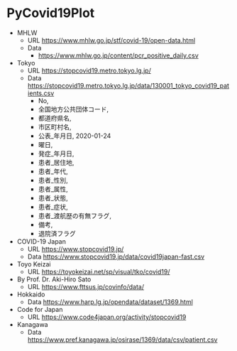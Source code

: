 # PyCovid19Plot

- MHLW
    - URL https://www.mhlw.go.jp/stf/covid-19/open-data.html
    - Data
        - https://www.mhlw.go.jp/content/pcr_positive_daily.csv
- Tokyo
    - URL https://stopcovid19.metro.tokyo.lg.jp/
    - Data https://stopcovid19.metro.tokyo.lg.jp/data/130001_tokyo_covid19_patients.csv
        - No,
        - 全国地方公共団体コード,
        - 都道府県名,
        - 市区町村名,
        - 公表_年月日,  2020-01-24
        - 曜日,
        - 発症_年月日,
        - 患者_居住地,
        - 患者_年代,
        - 患者_性別,
        - 患者_属性,
        - 患者_状態,
        - 患者_症状,
        - 患者_渡航歴の有無フラグ,
        - 備考,
        - 退院済フラグ
- COVID-19 Japan
    - URL https://www.stopcovid19.jp/
    - Data https://www.stopcovid19.jp/data/covid19japan-fast.csv
- Toyo Keizai
    - URL https://toyokeizai.net/sp/visual/tko/covid19/
- By Prof. Dr. Aki-Hiro Sato
    - URL https://www.fttsus.jp/covinfo/data/
- Hokkaido
    - Data https://www.harp.lg.jp/opendata/dataset/1369.html
- Code for Japan
    - URL https://www.code4japan.org/activity/stopcovid19
- Kanagawa
    - Data https://www.pref.kanagawa.jp/osirase/1369/data/csv/patient.csv
##


